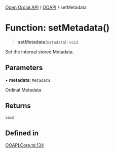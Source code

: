 [Open Ordial API](../../README.md) / [OOAPI](../README.md) / setMetadata

# Function: setMetadata()

> **setMetadata**(`metadata`): `void`

Set the internal stored Metadata.

## Parameters

• **metadata**: `Metadata`

Ordinal Metadata

## Returns

`void`

## Defined in

[OOAPI.Core.ts:134](https://github.com/sagaverse-io/SagaverseOrdinalAPI/blob/90d228bc8061a836e19a66b3b1e83f3192c2e482/src/OOAPI.Core.ts#L134)
